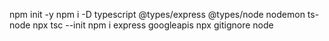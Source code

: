 npm init -y
npm i -D typescript @types/express @types/node nodemon ts-node
npx tsc --init
npm i express googleapis
npx gitignore node